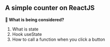 ## A simple counter on ReactJS

**👀 What is being considered?**
1. What is state
2. Hook useState
3. How to call a function when you click a button